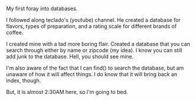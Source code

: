 

My first foray into databases.   

I followed along teclado's (youtube) channel.  He created a database for flavors, types of preparation, and a rating scale for different brands of coffee.   

I created mine with a tad more boring flair.  Created a database that you can search through either by name or zipcode (my idea).  I know you can still add junk to the database.  Hell, you should see mine.

I'm also aware of the fact that I can find() to search the database, but am unaware of how it will affect things.  I do know that it will bring back an index, though.  

But, it is almost 2:30AM here, so I'm going to bed.


